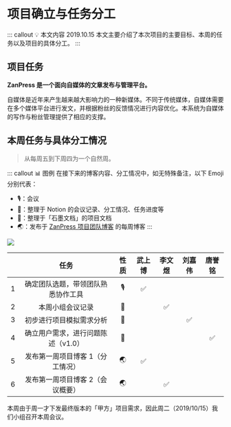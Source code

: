 # 项目确立与任务分工 <AuthorBadge text="Week 1-1" vertical="middle"/> <AuthorBadge text="@武上博" vertical="middle"/>

::: callout 💡 本文内容 2019.10.15
本文主要介绍了本次项目的主要目标、本周的任务以及项目的具体分工。
:::

## 项目任务

**ZanPress 是一个面向自媒体的文章发布与管理平台。**

自媒体是近年来产生越来越大影响力的一种新媒体。不同于传统媒体，自媒体需要在多个媒体平台进行发文，并根据粉丝的反馈情况进行内容优化。本系统为自媒体的写作与粉丝管理提供了相应的支撑。

## 本周任务与具体分工情况

> 从每周五到下周四为一个自然周。

::: callout 📊 图例
在接下来的博客内容、分工情况中，如无特殊备注，以下 Emoji 分别代表：

-   🎙：会议
-   📝：整理于 Notion 的会议记录、分工情况、任务进度等
-   📙：整理于「石墨文档」的项目文档
-   🌏：发布于 [ZanPress 项目团队博客](https://zanpress.netlify.com/) 的每周博客
    :::

![](https://i.loli.net/2019/10/15/59JFZjHoVNTk8Xh.png)

|     |          任务         |  性质 | 武上博 | 李文煜 | 刘嘉伟 | 唐誉铭 |
| :-: | :-----------------: | :-: | :-: | :-: | :-: | :-: |
|  1  |  确定团队选题，带领团队熟悉协作工具  |  🎙 |  ✅  |     |     |     |
|  2  |       本周小组会议记录      |  📝 |     |  ✅  |     |     |
|  3  |     初步进行项目模拟需求分析    |  📙 |     |     |  ✅  |     |
|  4  | 确立用户需求，进行问题陈述（v1.0） |  📙 |     |     |     |  ✅  |
|  5  |  发布第一周项目博客 1（分工情况）  |  🌏 |  ✅  |     |     |     |
|  6  |  发布第一周项目博客 2（会议概要）  |  🌏 |     |  ✅  |     |     |

本周由于周一才下发最终版本的「甲方」项目需求，因此周二（2019/10/15）我们小组召开本周会议。
